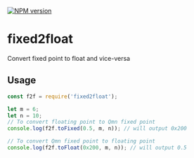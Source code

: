 [![NPM version](https://img.shields.io/npm/v/fixed2float.svg)](https://www.npmjs.org/package/fixed2float)

# fixed2float
Convert fixed point to float and vice-versa

## Usage
```javascript
const f2f = require('fixed2float');

let m = 6;
let n = 10;
// To convert floating point to Qmn fixed point
console.log(f2f.toFixed(0.5, m, n)); // will output 0x200

// To convert Qmn fixed point to floating point
console.log(f2f.toFloat(0x200, m, n)); // will output 0.5
```
